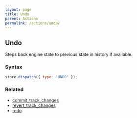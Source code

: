 ```yaml
---
layout: page
title: Undo
parent: Actions
permalink: /actions/undo/
---
```


## Undo

Steps back engine state to previous state in history if available.

### Syntax

```js
store.dispatch({ type: "UNDO" });
```

### Related

- [commit_track_changes](./commit_track_changes.md)
- [revert_track_changes](./revert_track_changes.md)
- [redo](./redo.md)
